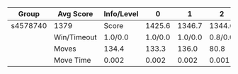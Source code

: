 Group | Avg Score | Info/Level | 0 | 1 | 2 | 3 | 4 | 5 | 6 | 7 | 8 | 9 | 10 | 11 
| --- | --- | --- | --- | --- | --- | --- | --- | --- | --- | --- | --- | --- | --- | --- 
s4578740 | 1379 | Score | 1425.6 | 1346.7 | 1344.0 | 979.2 | 1289.6 | 1656.2 | 1919.1 | 589.1 | 2406.7 | 2594.2 | 813.4 | 181.1
 | | Win/Timeout | 1.0/0.0 | 1.0/0.0 | 1.0/0.0 | 0.8/0.0 | 1.0/0.0 | 0.9/0.0 | 0.9/0.0 | 0.3/0.0 | 0.8/0.0 | 0.9/0.0 | 0.1/0.0 | 0.0/0.0
 | | Moves | 134.4 | 133.3 | 136.0 | 80.8 | 80.4 | 172.8 | 163.9 | 91.9 | 292.3 | 317.8 | 183.6 | 81.9
 | | Move Time | 0.002 | 0.002 | 0.002 | 0.001 | 0.001 | 0.002 | 0.002 | 0.002 | 0.003 | 0.003 | 0.003 | 0.004
